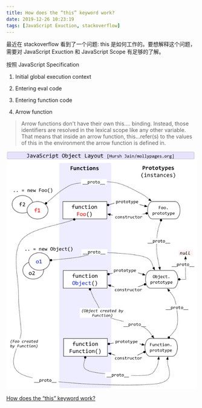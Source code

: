 ```yaml
---
title: How does the “this” keyword work?
date: 2019-12-26 10:23:19
tags: [JavaScript Exuction, stackoverflow]
---
```


最近在 stackoverflow 看到了一个问题: this 是如何工作的。要想解释这个问题，需要对 JavaScript Exuction 和 JavaScript Scope 有足够的了解。

按照 JavaScript Specification

1. Initial global execution context

2. Entering eval code

3. Entering function code 

4. Arrow function

> Arrow functions don't have their own this.... binding. Instead, those identifiers are  resolved in the lexical scope like any other variable. That means that inside an arrow function, this...refer(s) to the values of this in the environment the arrow function is defined in.

![](https://raw.githubusercontent.com/EPSON-LEE/image-hosting/master/20191226112232.png)

[How does the “this” keyword work?](https://stackoverflow.com/questions/3127429/how-does-the-this-keyword-work/3127440#3127440)
